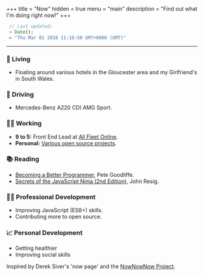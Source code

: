 +++
title = "Now"
hidden = true
menu = "main"
description = "Find out what I'm doing right now!"
+++

```javascript
 // Last updated:
 > Date();
 ⇜ "Thu Mar 01 2018 11:19:50 GMT+0000 (GMT)"
```

---

### 🏡 Living
 - Floating around various hotels in the Gloucester area and my Girlfriend's in South Wales.

### 🚗 Driving
 - Mercedes-Benz A220 CDI AMG Sport.

### 👨‍💻 Working
 - **9 to 5:** Front End Lead at [All Fleet Online](https://www.allfleetonline.com).
 - **Personal:**  [Various open source projects](https://github.com/jacobwarduk).

### 📚 Reading
 - [Becoming a Better Programmer](http://amzn.to/2htrlgX), Pete Goodliffe.
 - [Secrets of the JavaScript Ninja (2nd Edition)](http://amzn.to/2huIV42), John Resig.

### 👨‍🎓 Professional Development
 - Improving JavaScript (ES8+) skills.
 - Contributing more to open source.

### 📈 Personal Development
 - Getting healthier
 - Improving social skills

Inspired by Derek Siver's 'now page' and the [NowNowNow Project](http://nownownow.com/about).
